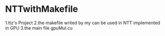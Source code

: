 # NTTwithMakefile
1.ttz's Project
2.the makefile writed by my can be used in NTT implemented in GPU
3.the main file gpuMul.cu
